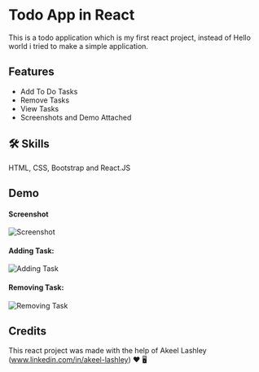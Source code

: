 
# Todo App in React

This is a todo application which is my first react project, instead of Hello world i tried to make a simple application.


## Features

- Add To Do Tasks
- Remove Tasks
- View Tasks
- Screenshots and Demo Attached


## 🛠 Skills
HTML, CSS, Bootstrap and React.JS

## Demo

#### Screenshot

![Screenshot](https://gitlab.com/maz341/todo-app-in-react/-/raw/main/src/assets/todo_ss.png)

#### Adding Task:

![Adding Task](https://gitlab.com/maz341/todo-app-in-react/-/raw/main/src/assets/gif/add_todo.gif)

#### Removing Task:
![Removing Task](https://gitlab.com/maz341/todo-app-in-react/-/raw/main/src/assets/gif/remove_todo.gif)

## Credits

This react project was made with the help of Akeel Lashley (www.linkedin.com/in/akeel-lashley) ❤️ 🖥️



